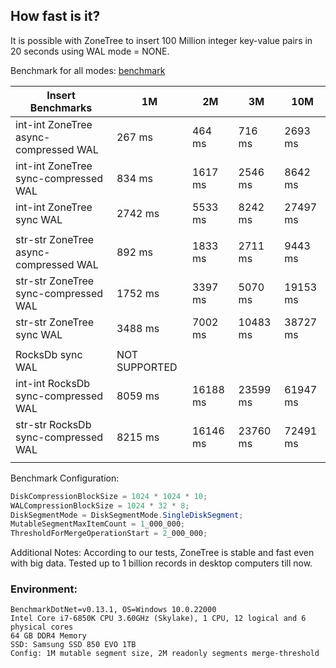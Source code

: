 ## How fast is it?
It is possible with ZoneTree to insert 100 Million integer key-value pairs in 20 seconds using WAL mode = NONE.

Benchmark for all modes: [benchmark](https://raw.githubusercontent.com/koculu/ZoneTree/main/src/Playground/BenchmarkForAllModes.txt)

| Insert Benchmarks                               | 1M      | 2M       | 3M         | 10M        |
| ------------------------------------------------|---------|----------|------------|------------|
| int-int ZoneTree async-compressed WAL                       | 267 ms  | 464 ms   | 716 ms     | 2693 ms    |
| int-int ZoneTree sync-compressed WAL       | 834 ms  | 1617 ms  | 2546 ms    | 8642 ms    |
| int-int ZoneTree sync WAL                  | 2742 ms | 5533 ms  | 8242 ms    | 27497 ms   |
||
| str-str ZoneTree async-compressed WAL                       | 892 ms  | 1833 ms  | 2711 ms    | 9443 ms    |
| str-str ZoneTree sync-compressed WAL       | 1752 ms | 3397 ms  | 5070 ms    | 19153 ms   |
| str-str ZoneTree sync WAL                  | 3488 ms | 7002 ms  | 10483 ms   | 38727 ms   |
||
| RocksDb sync WAL                           | NOT SUPPORTED                                |
| int-int RocksDb sync-compressed WAL        | 8059 ms | 16188 ms | 23599 ms   | 61947 ms   |
| str-str RocksDb sync-compressed WAL        | 8215 ms | 16146 ms | 23760 ms   | 72491 ms   |
||

Benchmark Configuration:
```c#
DiskCompressionBlockSize = 1024 * 1024 * 10;
WALCompressionBlockSize = 1024 * 32 * 8;
DiskSegmentMode = DiskSegmentMode.SingleDiskSegment;
MutableSegmentMaxItemCount = 1_000_000;
ThresholdForMergeOperationStart = 2_000_000;
```

Additional Notes:
According to our tests, ZoneTree is stable and fast even with big data.
Tested up to 1 billion records in desktop computers till now.

### Environment:
```
BenchmarkDotNet=v0.13.1, OS=Windows 10.0.22000
Intel Core i7-6850K CPU 3.60GHz (Skylake), 1 CPU, 12 logical and 6 physical cores
64 GB DDR4 Memory
SSD: Samsung SSD 850 EVO 1TB
Config: 1M mutable segment size, 2M readonly segments merge-threshold
```